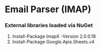 # Email Parser (IMAP)
### External libraries loaded via NuGet
1. Install-Package ImapX -Version 2.0.0.18
2. Install-Package Google.Apis.Sheets.v4 